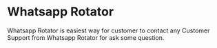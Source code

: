 # Whatsapp Rotator

Whatsapp Rotator is easiest way for customer to contact any Customer Support from Whatsapp Rotator for ask some question.
